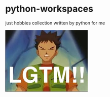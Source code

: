 # python-workspaces

just hobbies collection written by python for me

![takeshi_lgtm](assets/takeshi.jpeg)
